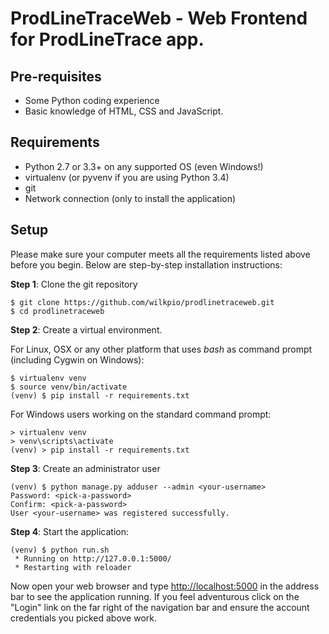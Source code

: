 ProdLineTraceWeb - Web Frontend for ProdLineTrace app.
================

Pre-requisites
--------------

- Some Python coding experience
- Basic knowledge of HTML, CSS and JavaScript.

Requirements
------------

- Python 2.7 or 3.3+ on any supported OS (even Windows!)
- virtualenv (or pyvenv if you are using Python 3.4)
- git
- Network connection (only to install the application)

Setup
-----

Please make sure your computer meets all the requirements listed above before you begin. 
Below are step-by-step installation instructions:

**Step 1**: Clone the git repository

    $ git clone https://github.com/wilkpio/prodlinetraceweb.git
    $ cd prodlinetraceweb

**Step 2**: Create a virtual environment.

For Linux, OSX or any other platform that uses *bash* as command prompt (including Cygwin on Windows):

    $ virtualenv venv
    $ source venv/bin/activate
    (venv) $ pip install -r requirements.txt

For Windows users working on the standard command prompt:

    > virtualenv venv
    > venv\scripts\activate
    (venv) > pip install -r requirements.txt

**Step 3**: Create an administrator user

    (venv) $ python manage.py adduser --admin <your-username>
    Password: <pick-a-password>
    Confirm: <pick-a-password>
    User <your-username> was registered successfully.

**Step 4**: Start the application:

    (venv) $ python run.sh
     * Running on http://127.0.0.1:5000/
     * Restarting with reloader

Now open your web browser and type [http://localhost:5000](http://localhost:5000) in the address bar to see the application running. If you feel adventurous click on the "Login" link on the far right of the navigation bar and ensure the account credentials you picked above work.
